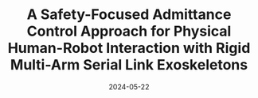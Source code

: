 ---
title: "A Safety-Focused Admittance Control Approach for Physical Human-Robot Interaction with Rigid Multi-Arm Serial Link Exoskeletons"
authors: "Jianwei Sun, Erik Harrison Kramer, Jacob Rosen."
venue: "Transactions on Mechatronics (TMECH), 2024."
date: 2024-05-22
link: "https://ieeexplore.ieee.org/abstract/document/10536935"
pdf: "../assets/files/TMECH_2023.pdf"
citation: 'J. Sun, E. H. Kramer and J. Rosen, "A Safety-Focused Admittance Control Approach for Physical Human-Robot Interaction with Rigid Multi-Arm Serial Link Exoskeletons," in IEEE/ASME Transactions on Mechatronics, 2024, doi: 10.1109/TMECH.2024.3389046.'
video: "https://youtu.be/rGCEawzjW1U"
selected: true
---